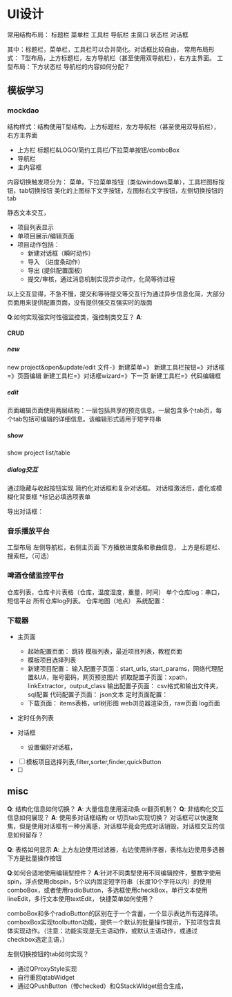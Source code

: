 # UI设计


常用结构布局：
标题栏
菜单栏
工具栏
导航栏
主窗口
状态栏
对话框

其中：标题栏，菜单栏，工具栏可以合并简化。对话框比较自由，
常用布局形式：
T型布局，上方标题栏，左方导航栏（甚至使用双导航栏），右方主界面。
工型布局：下方状态栏
导航栏的内容如何分配？

## 模板学习

### mockdao 

结构样式：结构使用T型结构，上方标题栏，左方导航栏（甚至使用双导航栏），右方主界面
* 上方栏  标题栏&LOGO/简约工具栏/下拉菜单按钮/comboBox
* 导航栏
* 主内容框

内容切换触发项分为：
菜单，下拉菜单按钮（类似windows菜单），工具栏图标按钮，tab切换按钮
美化的上图标下文字按钮，左图标右文字按钮，左侧切换按钮的tab

静态文本交互，
* 项目列表显示
* 单项目展示/编辑页面
* 项目动作包括：
	* 新建对话框（瞬时动作）
	* 导入 （进度条动作）
	* 导出 (提供配置面板)
	* 提交/审核，通过消息机制实现异步动作，化简等待过程

以上交互显得，不急不慢，提交和等待提交等交互行为通过异步信息化简，大部分页面用来提供配置页面，没有提供强交互强实时的版面

**Q**:如何实现强实时性强监控类，强控制类交互？
**A**: 

#### CRUD
##### new
new project&open&update/edit
文件-》新建菜单=》
新建工具栏按钮=》对话框	=》页面编辑
新建工具栏=》对话框wizard=》下一页
新建工具栏=》代码编辑框

##### edit
页面编辑页面使用两层结构：一层包括共享的预览信息，一层包含多个tab页，每个tab包括可编辑的详细信息。该编辑形式适用于短字符串

#####  show
show project list/table


##### dialog交互
通过隐藏与收起按钮实现 简约化对话框和复杂对话框。
对话框激活后，虚化或模糊化背景框
*标记必填选项表单



导出对话框：

### 音乐播放平台
工型布局
左侧导航栏，右侧主页面
下方播放进度条和歌曲信息，
上方是标题栏、搜索栏，（可选）

### 啤酒仓储监控平台
仓库列表，仓库卡片表格（仓库，温度湿度，重量，时间）
单个仓库log：串口，短信平台
所有仓库log列表。
仓库地图（地点）
系统配置：

### 下载器



* 主页面
  * 起始配置页面： 跳转 模板列表，最近项目列表，教程页面
  * 模板项目选择列表
  * 新建项目配置：
      输入配置子页面：start_urls, start_params，网络代理配置&UA，账号密码，网页预览图片
      抓取配置子页面：xpath，linkExtractor，output_class
      输出配置子页面： csv格式和输出文件夹，sql配置
      代码配置子页面： json文本
      定时页面配置：
  * 下载页面：
      items表格，url树形图
      web浏览器渲染页，raw页面
      log页面

* 定时任务列表
* 对话框
  * 设置偏好对话框，

- [ ] 模板项目选择列表,filter,sorter,finder,quickButton
- [ ] 


## misc
**Q**: 结构化信息如何切换？
**A**: 大量信息使用滚动条 or翻页机制？
**Q**: 非结构化交互信息如何展现？
**A**: 使用多对话框结构 or 切页tab实现切换？
对话框可以快速聚焦，但是使用对话框有一种分离感，对话框毕竟会完成对话销毁，对话框交互的信息如何留存？

**Q**: 表格如何显示
**A**: 上方左边使用过滤器，右边使用排序器，表格左边使用多选器
下方是批量操作按钮

**Q**:如何合适地使用编辑型控件？
**A**:针对不同类型使用不同编辑控件，整数字使用spin，浮点使用dbspin，5个以内固定短字符串（长度10个字符以内）的使用comboBox，或者使用radioButton，多选框使用checkBox，单行文本使用lineEdit，多行文本使用textEdit，
快捷菜单如何使用？

comboBox和多个radioButton的区别在于一个含蓄，一个显示表达所有选择项。
comboxBox实现toolbutton功能，提供一个默认的批量操作提示，下拉项包含具体实现动作。（注意：功能实现是无主语动作，或默认主语动作，或通过checkbox选定主语，）


左侧切换按钮的tab如何实现？
* 通过QProxyStyle实现
* 自行重回qtabWidget
* 通过QPushButton（带checked）和QStackWIdget组合生成，